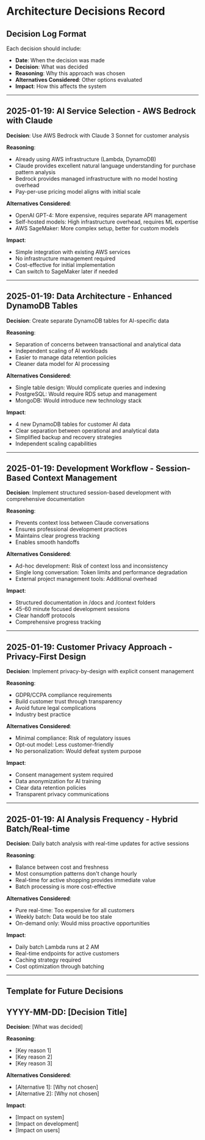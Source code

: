 # Architecture Decisions Record

## Decision Log Format
Each decision should include:
- **Date**: When the decision was made
- **Decision**: What was decided
- **Reasoning**: Why this approach was chosen
- **Alternatives Considered**: Other options evaluated
- **Impact**: How this affects the system

---

## 2025-01-19: AI Service Selection - AWS Bedrock with Claude

**Decision**: Use AWS Bedrock with Claude 3 Sonnet for customer analysis

**Reasoning**:
- Already using AWS infrastructure (Lambda, DynamoDB)
- Claude provides excellent natural language understanding for purchase pattern analysis
- Bedrock provides managed infrastructure with no model hosting overhead
- Pay-per-use pricing model aligns with initial scale

**Alternatives Considered**:
- OpenAI GPT-4: More expensive, requires separate API management
- Self-hosted models: High infrastructure overhead, requires ML expertise
- AWS SageMaker: More complex setup, better for custom models

**Impact**:
- Simple integration with existing AWS services
- No infrastructure management required
- Cost-effective for initial implementation
- Can switch to SageMaker later if needed

---

## 2025-01-19: Data Architecture - Enhanced DynamoDB Tables

**Decision**: Create separate DynamoDB tables for AI-specific data

**Reasoning**:
- Separation of concerns between transactional and analytical data
- Independent scaling of AI workloads
- Easier to manage data retention policies
- Cleaner data model for AI processing

**Alternatives Considered**:
- Single table design: Would complicate queries and indexing
- PostgreSQL: Would require RDS setup and management
- MongoDB: Would introduce new technology stack

**Impact**:
- 4 new DynamoDB tables for customer AI data
- Clear separation between operational and analytical data
- Simplified backup and recovery strategies
- Independent scaling capabilities

---

## 2025-01-19: Development Workflow - Session-Based Context Management

**Decision**: Implement structured session-based development with comprehensive documentation

**Reasoning**:
- Prevents context loss between Claude conversations
- Ensures professional development practices
- Maintains clear progress tracking
- Enables smooth handoffs

**Alternatives Considered**:
- Ad-hoc development: Risk of context loss and inconsistency
- Single long conversation: Token limits and performance degradation
- External project management tools: Additional overhead

**Impact**:
- Structured documentation in /docs and /context folders
- 45-60 minute focused development sessions
- Clear handoff protocols
- Comprehensive progress tracking

---

## 2025-01-19: Customer Privacy Approach - Privacy-First Design

**Decision**: Implement privacy-by-design with explicit consent management

**Reasoning**:
- GDPR/CCPA compliance requirements
- Build customer trust through transparency
- Avoid future legal complications
- Industry best practice

**Alternatives Considered**:
- Minimal compliance: Risk of regulatory issues
- Opt-out model: Less customer-friendly
- No personalization: Would defeat system purpose

**Impact**:
- Consent management system required
- Data anonymization for AI training
- Clear data retention policies
- Transparent privacy communications

---

## 2025-01-19: AI Analysis Frequency - Hybrid Batch/Real-time

**Decision**: Daily batch analysis with real-time updates for active sessions

**Reasoning**:
- Balance between cost and freshness
- Most consumption patterns don't change hourly
- Real-time for active shopping provides immediate value
- Batch processing is more cost-effective

**Alternatives Considered**:
- Pure real-time: Too expensive for all customers
- Weekly batch: Data would be too stale
- On-demand only: Would miss proactive opportunities

**Impact**:
- Daily batch Lambda runs at 2 AM
- Real-time endpoints for active customers
- Caching strategy required
- Cost optimization through batching

---

## Template for Future Decisions

## YYYY-MM-DD: [Decision Title]

**Decision**: [What was decided]

**Reasoning**:
- [Key reason 1]
- [Key reason 2]
- [Key reason 3]

**Alternatives Considered**:
- [Alternative 1]: [Why not chosen]
- [Alternative 2]: [Why not chosen]

**Impact**:
- [Impact on system]
- [Impact on development]
- [Impact on users]